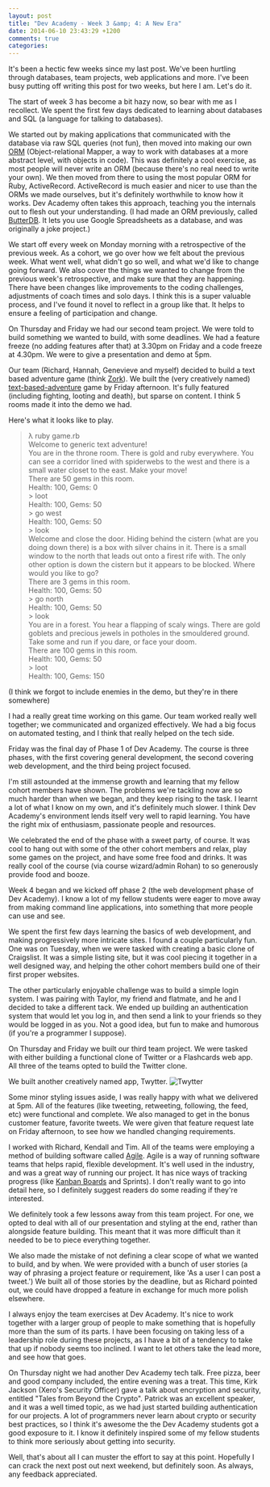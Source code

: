 ```yaml
---
layout: post
title: "Dev Academy - Week 3 &amp; 4: A New Era"
date: 2014-06-10 23:43:29 +1200
comments: true
categories: 
---
```


It's been a hectic few weeks since my last post. We've been hurtling through databases, team projects, web applications and more. I've been busy putting off writing this post for two weeks, but here I am. Let's do it.

The start of week 3 has become a bit hazy now, so bear with me as I recollect. We spent the first few days dedicated to learning about databases and SQL (a language for talking to databases). 

We started out by making applications that communicated with the database via raw SQL queries (not fun), then moved into making our own [ORM](http://en.wikipedia.org/wiki/Object-relational_mapping) (Object-relational Mapper, a way to work with databases at a more abstract level, with objects in code). This was definitely a cool exercise, as most people will never write an ORM (because there's no real need to write your own). We then moved from there to using the most popular ORM for Ruby, ActiveRecord. ActiveRecord is much easier and nicer to use than the ORMs we made ourselves, but it's definitely worthwhile to know how it works. Dev Academy often takes this approach, teaching you the internals out to flesh out your understanding. (I had made an ORM previously, called [ButterDB](https://github.com/Widdershin/butterdb). It lets you use Google Spreadsheets as a database, and was originally a joke project.)

We start off every week on Monday morning with a retrospective of the previous week. As a cohort, we go over how we felt about the previous week. What went well, what didn't go so well, and what we'd like to change going forward. We also cover the things we wanted to change from the previous week's retrospective, and make sure that they are happening. There have been changes like improvements to the coding challenges, adjustments of coach times and solo days. I think this is a super valuable process, and  I've found it novel to reflect in a group like that. It helps to ensure a feeling of participation and change.


On Thursday and Friday we had our second team project. We were told to build something we wanted to build, with some deadlines. We had a feature freeze (no adding features after that) at 3.30pm on Friday and a code freeze at 4.30pm. We were to give a presentation and demo at 5pm.

Our team (Richard, Hannah, Genevieve and myself) decided to build a text based adventure game (think [Zork](http://en.wikipedia.org/wiki/Zork)). We built the (very creatively named) [text-based-adventure](https://github.com/Widdershin/text-based-adventure) game by Friday afternoon. It's fully featured (including fighting, looting and death), but sparse on content. I think 5 rooms made it into the demo we had.

Here's what it looks like to play.

> λ ruby game.rb   
> Welcome to generic text adventure!  
> You are in the throne room. There is gold and ruby everywhere. You can see a corridor lined with spiderwebs to the west and there is a small water closet to the east. Make your move!  
> There are 50 gems in this room.  
> Health: 100, Gems: 0  
> \> loot  
> Health: 100, Gems: 50  
> \> go west  
> Health: 100, Gems: 50  
> \> look  
> Welcome and close the door. Hiding behind the cistern (what are you doing down there) is a box with silver chains in it. There is a small window to the north that leads out onto a firest rife with. The only other option is down the cistern but it appears to be blocked. Where would you like to go?  
> There are 3 gems in this room.  
> Health: 100, Gems: 50  
> \> go north  
> Health: 100, Gems: 50  
> \> look  
> You are in a forest. You hear a flapping of scaly wings. There are gold goblets and precious jewels in potholes in the smouldered ground. Take some and run if you dare, or face your doom.  
> There are 100 gems in this room.  
> Health: 100, Gems: 50  
> \> loot  
> Health: 100, Gems: 150  

(I think we forgot to include enemies in the demo, but they're in there somewhere)

I had a really great time working on this game. Our team worked really well together; we communicated and organized effectively. We had a big focus on automated testing, and I think that really helped on the tech side. 

Friday was the final day of Phase 1 of Dev Academy. The course is three phases, with the first covering general development, the second covering web development, and the third being project focused.

I'm still astounded at the immense growth and learning that my fellow cohort members have shown. The problems we're tackling now are so much harder than when we began, and they keep rising to the task. I learnt a lot of what I know on my own, and it's definitely much slower. I think Dev Academy's environment lends itself very well to rapid learning. You have the right mix of enthusiasm, passionate people and resources.

We celebrated the end of the phase with a sweet party, of course. It was cool to hang out with some of the other cohort members and relax, play some games on the project, and have some free food and drinks. It was really cool of the course (via course wizard/admin Rohan) to so generously provide food and booze.

Week 4 began and we kicked off phase 2 (the web development phase of Dev Academy). I know a lot of my fellow students were eager to move away from making command line applications, into something that more people can use and see. 

We spent the first few days learning the basics of web development, and making progressively more intricate sites. I found a couple particularly fun. One was on Tuesday, when we were tasked with creating a basic clone of Craigslist. It was a simple listing site, but it was cool piecing it together in a well designed way, and helping the other cohort members build one of their first proper websites.

The other particularly enjoyable challenge was to build a simple login system. I was pairing with Taylor, my friend and flatmate, and he and I decided to take a different tack. We ended up building an authentication system that would let you log in, and then send a link to your friends so they would be logged in as you. Not a good idea, but fun to make and humorous (if you're a programmer I suppose).

On Thursday and Friday we built our third team project. We were tasked with either building a functional clone of Twitter or a Flashcards web app. All three of the teams opted to build the Twitter clone.

We built another creatively named app, Twytter.
![Twytter](http://i.imgur.com/iCC8uPX.png)

Some minor styling issues aside, I was really happy with what we delivered at 5pm. All of the features (like tweeting, retweeting, following, the feed, etc) were functional and complete. We also managed to get in the bonus customer feature, favorite tweets. We were given that feature request late on Friday afternoon, to see how we handled changing requirements. 

I worked with Richard, Kendall and Tim. All of the teams were employing a method of building software called [Agile](http://en.wikipedia.org/wiki/Agile_software_development). Agile is a way of running software teams that helps rapid, flexible development. It's well used in the industry, and was a great way of running our project. It has nice ways of tracking progress (like [Kanban Boards](http://en.wikipedia.org/wiki/Kanban_board) and Sprints). I don't really want to go into detail here, so I definitely suggest readers do some reading if they're interested.

We definitely took a few lessons away from this team project. For one, we opted to deal with all of our presentation and styling at the end, rather than alongside feature building. This meant that it was more difficult than it needed to be to piece everything together.

We also made the mistake of not defining a clear scope of what we wanted to build, and by when. We were provided with a bunch of user stories (a way of phrasing a project feature or requirement, like 'As a user I can post a tweet.') We built all of those stories by the deadline, but as Richard pointed out, we could have dropped a feature in exchange for much more polish elsewhere.

I always enjoy the team exercises at Dev Academy. It's nice to work together with a larger group of people to make something that is hopefully more than the sum of its parts. I have been focusing on taking less of a leadership role during these projects, as I have a bit of a tendency to take that up if nobody seems too inclined. I want to let others take the lead more, and see how that goes.

On Thursday night we had another Dev Academy tech talk. Free pizza, beer and good company included, the entire evening was a treat. This time, Kirk Jackson (Xero's Security Officer) gave a talk about encryption and security, entitled "Tales from Beyond the Crypto". Patrick was an excellent speaker, and it was a well timed topic, as we had just started building authentication for our projects. A lot of programmers never learn about crypto or security best practices, so I think it's awesome the the Dev Academy students got a good exposure to it. I know it definitely inspired some of my fellow students to think more seriously about getting into security.

Well, that's about all I can muster the effort to say at this point. Hopefully I can crack the next post out next weekend, but definitely soon. As always, any feedback appreciated.
